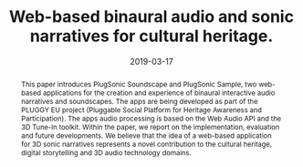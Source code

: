 ---
layout          : default-publication
title           : "Web-based binaural audio and sonic narratives for cultural heritage."
collection      : publications
permalink       : /publications/2019-03-17-comunita2019web-based

abstract        : "This paper introduces PlugSonic Soundscape and PlugSonic Sample, two web-based applications for the creation and experience of binaural interactive audio narratives and soundscapes. The apps are being developed as part of the PLUGGY EU project (Pluggable Social Platform for Heritage Awareness and Participation). The apps audio processing is based on the Web Audio API and the 3D Tune-In toolkit. Within the paper, we report on the implementation, evaluation and future developments. We believe that the idea of a web-based application for 3D sonic narratives represents a novel contribution to the cultural heritage, digital storytelling and 3D audio technology domains."

date            : 2019-03-17
venue           : '2019 AES International Conference on Immersive and Interactive Audio (March 2019)'
paperurl        : '/files/comunita2019web-based-paper.pdf'
image           : '/files/comunita2019web-based-image.png'
imagewidth      : 100.0
poster          : '/files/comunita2019web-based-poster.pdf'
presentation    : 
code            :
data            : 
dataname        : 
categories      : 
citation        : 'Comunità, M., Gerino, A., Lim, V., Picinali, L. <b>"Web-based Binaural Audio and Sonic Narratives for Cultural Heritage"</b> - <i>Audio Engineering Society Conference: 2019 AES International Conference on Immersive and Interactive Audio. Audio Engineering Society, 2019</i>'
author_profile  : true
---
